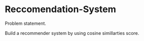 # Reccomendation-System
Problem statement.

Build a recommender system by using cosine simillarties score.
